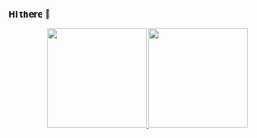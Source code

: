 ### Hi there 👋

<div align="center">
  <a href="https://github.com/marcosanisio">
  <img height="180em" src="https://github-readme-stats.vercel.app/api?username=marcosanisio&show_icons=true&theme=dark&include_all_commits=true&count_private=true"/>
  <img height="180em" src="https://github-readme-stats.vercel.app/api/top-langs/?username=marcosanisio&layout=compact&langs_count=7&theme=dark&count_private=true"/>
</div>
<!--
**marcosanisio/marcosanisio** is a ✨ _special_ ✨ repository because its `README.md` (this file) appears on your GitHub profile.

Here are some ideas to get you started:

- 🔭 I’m currently working on ...
- 🌱 I’m currently learning ...
- 👯 I’m looking to collaborate on ...
- 🤔 I’m looking for help with ...
- 💬 Ask me about ...
- 📫 How to reach me: ...
- 😄 Pronouns: ...
- ⚡ Fun fact: ...
-->
